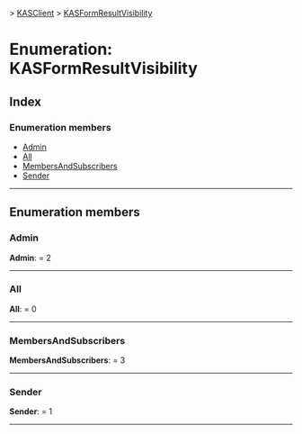 [](../README.md) > [KASClient](../modules/kasclient.md) > [KASFormResultVisibility](../enums/kasclient.kasformresultvisibility.md)

# Enumeration: KASFormResultVisibility

## Index

### Enumeration members

* [Admin](kasclient.kasformresultvisibility.md#admin)
* [All](kasclient.kasformresultvisibility.md#all)
* [MembersAndSubscribers](kasclient.kasformresultvisibility.md#membersandsubscribers)
* [Sender](kasclient.kasformresultvisibility.md#sender)

---

## Enumeration members

<a id="admin"></a>

###  Admin

**Admin**:  = 2

___

<a id="all"></a>

###  All

**All**:  = 0

___

<a id="membersandsubscribers"></a>

###  MembersAndSubscribers

**MembersAndSubscribers**:  = 3

___

<a id="sender"></a>

###  Sender

**Sender**:  = 1

___


